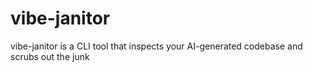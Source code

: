 # vibe-janitor
vibe-janitor is a CLI tool that inspects your AI-generated codebase and scrubs out the junk
